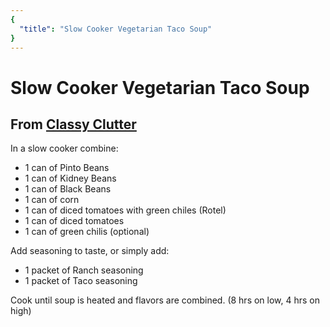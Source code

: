 ```yaml
---
{
  "title": "Slow Cooker Vegetarian Taco Soup"
}
---
```


# Slow Cooker Vegetarian Taco Soup

## From [Classy Clutter](https://www.classyclutter.net/slow-cooker-vegetarian-taco-soup-recipe/)

In a slow cooker combine:

- 1 can of Pinto Beans
- 1 can of Kidney Beans
- 1 can of Black Beans
- 1 can of corn
- 1 can of diced tomatoes with green chiles (Rotel)
- 1 can of diced tomatoes
- 1 can of green chilis (optional)

Add seasoning to taste, or simply add:

- 1 packet of Ranch seasoning
- 1 packet of Taco seasoning

Cook until soup is heated and flavors are combined. (8 hrs on low, 4 hrs on high)
